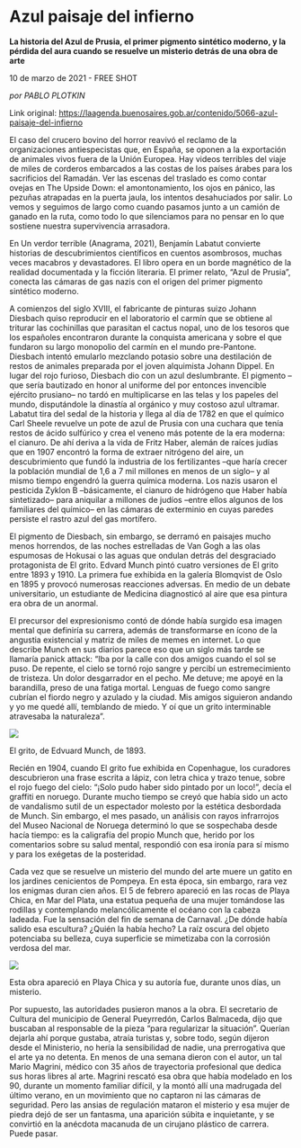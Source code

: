 # Azul paisaje del infierno

**La historia del Azul de Prusia, el primer pigmento sintético moderno, y la pérdida del aura cuando se resuelve un misterio detrás de una obra de arte**

10 de marzo de 2021 - FREE SHOT

_por PABLO PLOTKIN_

Link original: https://laagenda.buenosaires.gob.ar/contenido/5066-azul-paisaje-del-infierno



El caso del crucero bovino del horror reavivó el reclamo de la organizaciones antiespecistas que, en España, se oponen a la exportación de animales vivos fuera de la Unión Europea. Hay videos terribles del viaje de miles de corderos embarcados a las costas de los países árabes para los sacrificios del Ramadán. Ver las escenas del traslado es como contar ovejas en The Upside Down: el amontonamiento, los ojos en pánico, las pezuñas atrapadas en la puerta jaula, los intentos desahuciados por salir. Lo vemos y seguimos de largo como cuando pasamos junto a un camión de ganado en la ruta, como todo lo que silenciamos para no pensar en lo que sostiene nuestra supervivencia arrasadora.




En Un verdor terrible (Anagrama, 2021), Benjamín Labatut convierte historias de descubrimientos científicos en cuentos asombrosos, muchas veces macabros y devastadores. El libro opera en un borde magnético de la realidad documentada y la ficción literaria. El primer relato, “Azul de Prusia”, conecta las cámaras de gas nazis con el origen del primer pigmento sintético moderno.




A comienzos del siglo XVIII, el fabricante de pinturas suizo Johann Diesbach quiso reproducir en el laboratorio el carmín que se obtiene al triturar las cochinillas que parasitan el cactus nopal, uno de los tesoros que los españoles encontraron durante la conquista americana y sobre el que fundaron su largo monopolio del carmín en el mundo pre-Pantone. Diesbach intentó emularlo mezclando potasio sobre una destilación de restos de animales preparada por el joven alquimista Johann Dippel. En lugar del rojo furioso, Diesbach dio con un azul deslumbrante. El pigmento –que sería bautizado en honor al uniforme del por entonces invencible ejército prusiano– no tardó en multiplicarse en las telas y los papeles del mundo, disputándole la dinastía al orgánico y muy costoso azul ultramar. Labatut tira del sedal de la historia y llega al día de 1782 en que el químico Carl Sheele revuelve un pote de azul de Prusia con una cuchara que tenía restos de ácido sulfúrico y crea el veneno más potente de la era moderna: el cianuro. De ahí deriva a la vida de Fritz Haber, alemán de raíces judías que en 1907 encontró la forma de extraer nitrógeno del aire, un descubrimiento que fundó la industria de los fertilizantes –que haría crecer la población mundial de 1,6 a 7 mil millones en menos de un siglo– y al mismo tiempo engendró la guerra química moderna. Los nazis usaron el pesticida Zyklon B –básicamente, el cianuro de hidrógeno que Haber había sintetizado– para aniquilar a millones de judíos –entre ellos algunos de los familiares del químico– en las cámaras de exterminio en cuyas paredes persiste el rastro azul del gas mortífero.




El pigmento de Diesbach, sin embargo, se derramó en paisajes mucho menos horrendos, de las noches estrelladas de Van Gogh a las olas espumosas de Hokusai o las aguas que ondulan detrás del desgraciado protagonista de El grito. Edvard Munch pintó cuatro versiones de El grito entre 1893 y 1910. La primera fue exhibida en la galería Blomqvist de Oslo en 1895 y provocó numerosas reacciones adversas. En medio de un debate universitario, un estudiante de Medicina diagnosticó al aire que esa pintura era obra de un anormal.




El precursor del expresionismo contó de dónde había surgido esa imagen mental que definiría su carrera, además de transformarse en ícono de la angustia existencial y matriz de miles de memes en internet. Lo que describe Munch en sus diarios parece eso que un siglo más tarde se llamaría panick attack: “Iba por la calle con dos amigos cuando el sol se puso. De repente, el cielo se tornó rojo sangre y percibí un estremecimiento de tristeza. Un dolor desgarrador en el pecho. Me detuve; me apoyé en la barandilla, preso de una fatiga mortal. Lenguas de fuego como sangre cubrían el fiordo negro y azulado y la ciudad. Mis amigos siguieron andando y yo me quedé allí, temblando de miedo. Y oí que un grito interminable atravesaba la naturaleza”.




![](https://cdn.flowlikemusic.com/files/images/45792/046e1712-9278-40ed-9f35-005fd2704d05.jpeg)




El grito, de Edvuard Munch, de 1893.




Recién en 1904, cuando El grito fue exhibida en Copenhague, los curadores descubrieron una frase escrita a lápiz, con letra chica y trazo tenue, sobre el rojo fuego del cielo: “¡Solo pudo haber sido pintado por un loco!”, decía el graffiti en noruego. Durante mucho tiempo se creyó que había sido un acto de vandalismo sutil de un espectador molesto por la estética desbordada de Munch. Sin embargo, el mes pasado, un análisis con rayos infrarrojos del Museo Nacional de Noruega determinó lo que se sospechaba desde hacía tiempo: es la caligrafía del propio Munch que, herido por los comentarios sobre su salud mental, respondió con esa ironía para sí mismo y para los exégetas de la posteridad.




Cada vez que se resuelve un misterio del mundo del arte muere un gatito en los jardines cenicientos de Pompeya. En esta época, sin embargo, rara vez los enigmas duran cien años. El 5 de febrero apareció en las rocas de Playa Chica, en Mar del Plata, una estatua pequeña de una mujer tomándose las rodillas y contemplando melancólicamente el océano con la cabeza ladeada. Fue la sensación del fin de semana de Carnaval. ¿De dónde había salido esa escultura? ¿Quién la había hecho? La raíz oscura del objeto potenciaba su belleza, cuya superficie se mimetizaba con la corrosión verdosa del mar.




![](https://cdn.flowlikemusic.com/files/images/45793/45559ae6-8f6e-4b0b-aca5-54b19743dc9b.jpeg)




Esta obra apareció en Playa Chica y su autoría fue, durante unos días, un misterio.




Por supuesto, las autoridades pusieron manos a la obra. El secretario de Cultura del municipio de General Pueyrredón, Carlos Balmaceda, dijo que buscaban al responsable de la pieza “para regularizar la situación”. Querían dejarla ahí porque gustaba, atraía turistas y, sobre todo, según dijeron desde el Ministerio, no hería la sensibilidad de nadie, una prerrogativa que el arte ya no detenta. En menos de una semana dieron con el autor, un tal Mario Magrini, médico con 35 años de trayectoria profesional que dedica sus horas libres al arte. Magrini rescató esa obra que había modelado en los 90, durante un momento familiar difícil, y la montó allí una madrugada del último verano, en un movimiento que no captaron ni las cámaras de seguridad. Pero las ansias de regulación mataron el misterio y esa mujer de piedra dejó de ser un fantasma, una aparición súbita e inquietante, y se convirtió en la anécdota macanuda de un cirujano plástico de carrera. Puede pasar.



